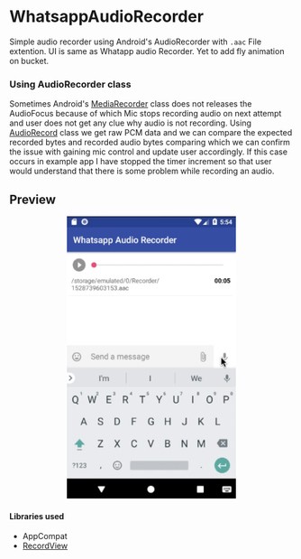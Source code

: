 # WhatsappAudioRecorder
Simple audio recorder using Android's AudioRecorder with `.aac` File extention. UI is same as Whatapp audio Recorder. Yet to add fly animation on bucket.



### Using AudioRecorder class
Sometimes Android's [MediaRecorder][1] class does not releases the AudioFocus because of which Mic stops recording audio on next attempt and user does not get any clue why audio is not recording. Using [AudioRecord][2] class we get raw 
PCM data and we can compare the expected recorded bytes and recorded audio bytes comparing which we can confirm the issue with gaining mic control and update user accordingly. If this case occurs in example app I have stopped the timer increment so that user would understand that there is some problem while recording an audio. 


[1]: https://developer.android.com/reference/android/media/MediaRecorder
[2]: https://developer.android.com/reference/android/media/AudioRecord
[3]: https://github.com/3llomi/RecordView



## Preview
<p align="center">
  <img src="preview/whatsapp_audio_record_demo.gif" height="500" alt="demo gif" />
</p>

#### Libraries used
* AppCompat
* [RecordView][3]
